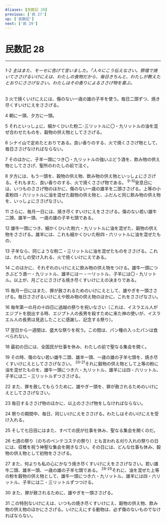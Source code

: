 ```yaml
---
Aliases: [民数記 28]
previous: ['民 27']
up: ['民数記']
next: ['民 29']
---
```

# 民数記 28

***
###### 1-2 主はまた、モーセに告げて言いました。「人々にこう伝えなさい。祭壇で焼いてささげるいけにえは、わたしの食物だから、毎日きちんと、わたしが教えたとおりにささげなさい。わたしはその香りによるささげ物を喜ぶ。 



3 
火で焼くいけにえには、傷のない一歳の雄の子羊を使う。毎日二頭ずつ、焼き尽くすいけにえをささげる。 



4 
朝に一頭、夕方に一頭。 



5 
それといっしょに、細かくひいた粉二･三リットルに〇・九リットルの油を混ぜ合わせたものを、穀物の供え物としてささげる。 



6 
シナイ山で定めたとおりである。良い香りのする、火で焼くささげ物として、毎日ささげなければならない。 



7 
そのほかに、子羊一頭につき〇・九リットルの強いぶどう酒を、飲み物の供え物としてささげ、聖所のわたしの前で注ぐ。 



8 
夕方には、もう一頭を、穀物の供え物、飲み物の供え物といっしょにささげる。それもまた、良い香りのする、火で焼くささげ物である。 <sup class="versenum">9-10</sup>安息日には、いつものささげ物のほかに、傷のない一歳の雄羊を二頭ささげる。上等の小麦粉四・六リットルに油を混ぜた穀物の供え物と、ふだんと同じ飲み物の供え物を、いっしょにささげなさい。 



11 
さらに、毎月一日には、焼き尽くすいけにえをささげる。傷のない若い雄牛二頭、雄羊一頭、一歳の雄の子羊七頭である。 



12 
雄牛一頭につき、細かくひいた粉六・九リットルに油を混ぜた、穀物の供え物をささげる。雄羊には、これも細かくひいた粉四・六リットルに油を混ぜたもの、 



13 
子羊なら、同じような粉二・三リットルに油を混ぜたものをささげる。これは、わたしの受け入れる、火で焼くいけにえである。 



14 
このほかに、それぞれのいけにえに飲み物の供え物をつける。雄牛一頭につきぶどう酒一・九リットル、雄羊には一・一リットル、子羊には〇・九リットル。以上が、月ごとにささげる焼き尽くすいけにえの決まりである。 



15 
毎月一日にはまた、罪が赦されるためのいけにえとして、雄やぎを一頭ささげる。毎日ささげるいけにえや飲み物の供え物のほかに、これをささげなさい。 



16 
毎年第一の月の十四日に過越の祭りを祝いなさい〔これは、イスラエル人がエジプトを脱出する時、エジプト人の長男を殺すために来た神の使いが、イスラエル人の長男は見逃したことに感謝し、記念する祭り〕。 



17 
翌日から一週間は、盛大な祭りを祝う。この間は、パン種の入ったパンは食べられない。 



18 
最初の日には、全国民が仕事を休み、わたしの前で聖なる集会を開く。 



19 
その時、傷のない若い雄牛二頭、雄羊一頭、一歳の雄の子羊七頭を、焼き尽くすいけにえとしてささげなさい。 <sup class="versenum">20-21</sup>それに穀物の供え物として上等の粉に油を混ぜたものを、雄牛一頭につき六・九リットル、雄羊には四・六リットル、子羊には二・三リットルずつささげる。 



22 
また、罪を赦してもらうために、雄やぎ一頭を、罪が赦されるためのいけにえとしてささげなさい。 



23 
毎日するささげ物のほかに、以上のささげ物をしなければならない。 



24 
祭りの期間中、毎日、同じいけにえをささげる。わたしはそのいけにえを受け入れる。 



25 
そして七日目にはまた、すべての民が仕事を休み、聖なる集会を開くのだ。 



26 
七週の祭り〔のちのペンテコステの祭り〕とも言われる刈り入れの祭りの日には、収穫を祝う神聖な集会を開きなさい。その日には、どんな仕事も休み、穀物の供え物として初物をささげる。 



27 
また、何よりも私の心にかなう焼き尽くすいけにえをささげなさい。若い雄牛二頭、雄羊一頭、一歳の雄の子羊七頭である。 <sup class="versenum">28-29</sup>それに、油を混ぜた上等の粉を穀物の供え物として、雄牛一頭につき六・九リットル、雄羊には四・六リットル、子羊には二・三リットルずつつける。 



30 
また、罪が赦されるために、雄やぎを一頭ささげる。 



31 
この特別ないけにえは、いつもの焼き尽くすいけにえ、穀物の供え物、飲み物の供え物のほかにささげる。いけにえにする動物は、必ず傷のないものでなければならない。
